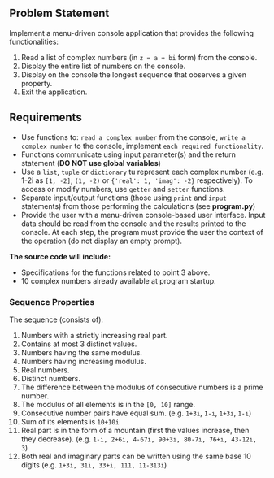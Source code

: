 ## Problem Statement
Implement a menu-driven console application that provides the following functionalities:
1. Read a list of complex numbers (in `z = a + bi` form) from the console.
2. Display the entire list of numbers on the console.
3. Display on the console the longest sequence that observes a given property.
4. Exit the application.

## Requirements
- Use functions to: `read a complex number` from the console, `write a complex number` to the console, implement `each required functionality`.
- Functions communicate using input parameter(s) and the return statement (**DO NOT use global variables**)
- Use a `list`, `tuple` or `dictionary` tu represent each complex number (e.g. 1-2i as `[1, -2]`, `(1, -2)` or `{'real': 1, 'imag': -2}` respectively). To access or modify numbers, use `getter` and `setter` functions.
- Separate input/output functions (those using `print` and `input` statements) from those performing the calculations (see **program.py**)
- Provide the user with a menu-driven console-based user interface. Input data should be read from the console and the results printed to the console. At each step, the program must provide the user the context of the operation (do not display an empty prompt).

**The source code will include:**
- Specifications for the functions related to point 3 above. 
- 10 complex numbers already available at program startup.

### Sequence Properties
The sequence (consists of):
1. Numbers with a strictly increasing real part.
2. Contains at most 3 distinct values.
3. Numbers having the same modulus.
4. Numbers having increasing modulus.
5. Real numbers.
6. Distinct numbers.
7. The difference between the modulus of consecutive numbers is a prime number.
8. The modulus of all elements is in the `[0, 10]` range.
9. Consecutive number pairs have equal sum. (e.g. `1+3i`, `1-i`, `1+3i`, `1-i`)
10.	Sum of its elements is `10+10i`
11.	Real part is in the form of a mountain (first the values increase, then they decrease). (e.g. `1-i, 2+6i, 4-67i, 90+3i, 80-7i, 76+i, 43-12i, 3`)
12.	Both real and imaginary parts can be written using the same base 10 digits (e.g. `1+3i, 31i, 33+i, 111, 11-313i`)
